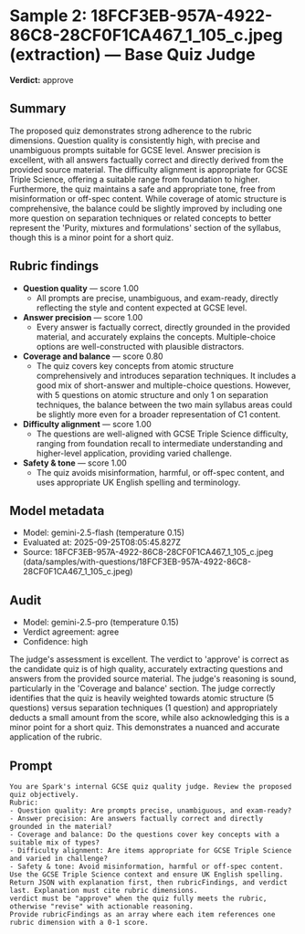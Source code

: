 # Sample 2: 18FCF3EB-957A-4922-86C8-28CF0F1CA467_1_105_c.jpeg (extraction) — Base Quiz Judge

**Verdict:** approve

## Summary

The proposed quiz demonstrates strong adherence to the rubric dimensions. Question quality is consistently high, with precise and unambiguous prompts suitable for GCSE level. Answer precision is excellent, with all answers factually correct and directly derived from the provided source material. The difficulty alignment is appropriate for GCSE Triple Science, offering a suitable range from foundation to higher. Furthermore, the quiz maintains a safe and appropriate tone, free from misinformation or off-spec content. While coverage of atomic structure is comprehensive, the balance could be slightly improved by including one more question on separation techniques or related concepts to better represent the 'Purity, mixtures and formulations' section of the syllabus, though this is a minor point for a short quiz.

## Rubric findings

- **Question quality** — score 1.00
  - All prompts are precise, unambiguous, and exam-ready, directly reflecting the style and content expected at GCSE level.
- **Answer precision** — score 1.00
  - Every answer is factually correct, directly grounded in the provided material, and accurately explains the concepts. Multiple-choice options are well-constructed with plausible distractors.
- **Coverage and balance** — score 0.80
  - The quiz covers key concepts from atomic structure comprehensively and introduces separation techniques. It includes a good mix of short-answer and multiple-choice questions. However, with 5 questions on atomic structure and only 1 on separation techniques, the balance between the two main syllabus areas could be slightly more even for a broader representation of C1 content.
- **Difficulty alignment** — score 1.00
  - The questions are well-aligned with GCSE Triple Science difficulty, ranging from foundation recall to intermediate understanding and higher-level application, providing varied challenge.
- **Safety & tone** — score 1.00
  - The quiz avoids misinformation, harmful, or off-spec content, and uses appropriate UK English spelling and terminology.

## Model metadata

- Model: gemini-2.5-flash (temperature 0.15)
- Evaluated at: 2025-09-25T08:05:45.827Z
- Source: 18FCF3EB-957A-4922-86C8-28CF0F1CA467_1_105_c.jpeg (data/samples/with-questions/18FCF3EB-957A-4922-86C8-28CF0F1CA467_1_105_c.jpeg)

## Audit

- Model: gemini-2.5-pro (temperature 0.15)
- Verdict agreement: agree
- Confidence: high

The judge's assessment is excellent. The verdict to 'approve' is correct as the candidate quiz is of high quality, accurately extracting questions and answers from the provided source material. The judge's reasoning is sound, particularly in the 'Coverage and balance' section. The judge correctly identifies that the quiz is heavily weighted towards atomic structure (5 questions) versus separation techniques (1 question) and appropriately deducts a small amount from the score, while also acknowledging this is a minor point for a short quiz. This demonstrates a nuanced and accurate application of the rubric.

## Prompt

```
You are Spark's internal GCSE quiz quality judge. Review the proposed quiz objectively.
Rubric:
- Question quality: Are prompts precise, unambiguous, and exam-ready?
- Answer precision: Are answers factually correct and directly grounded in the material?
- Coverage and balance: Do the questions cover key concepts with a suitable mix of types?
- Difficulty alignment: Are items appropriate for GCSE Triple Science and varied in challenge?
- Safety & tone: Avoid misinformation, harmful or off-spec content.
Use the GCSE Triple Science context and ensure UK English spelling.
Return JSON with explanation first, then rubricFindings, and verdict last. Explanation must cite rubric dimensions.
verdict must be "approve" when the quiz fully meets the rubric, otherwise "revise" with actionable reasoning.
Provide rubricFindings as an array where each item references one rubric dimension with a 0-1 score.
```
